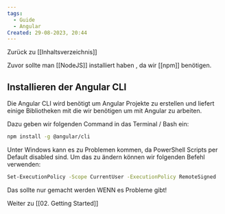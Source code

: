 ```yaml
---
tags:
  - Guide
  - Angular
Created: 29-08-2023, 20:44
---
```

Zurück zu [[Inhaltsverzeichnis]]

Zuvor sollte man [[NodeJS]] installiert haben , da wir [[npm]] benötigen.

## Installieren der Angular CLI

Die Angular CLI wird benötigt um Angular Projekte zu erstellen und liefert einige Bibliotheken mit die wir benötigen um mit Angular zu arbeiten.

Dazu geben wir folgenden Command in das Terminal / Bash ein:
```bash
npm install -g @angular/cli
```

Unter Windows kann es zu Problemen kommen, da PowerShell Scripts per Default disabled sind. Um das zu ändern können wir folgenden Befehl verwenden:

```bash
Set-ExecutionPolicy -Scope CurrentUser -ExecutionPolicy RemoteSigned
```

Das sollte nur gemacht werden WENN es Probleme gibt!



Weiter zu [[02. Getting Started]]